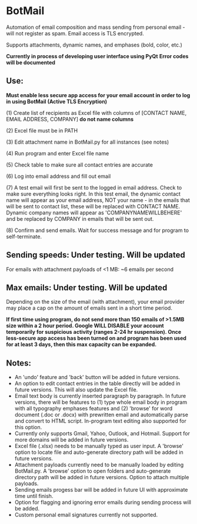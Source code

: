 # BotMail
Automation of email composition and mass sending from personal email - will not register as spam. Email access is TLS encrypted.

Supports attachments, dynamic names, and emphases (bold, color, etc.)

**Currently in process of developing user interface using PyQt** 
**Error codes will be documented**

## Use:

**Must enable less secure app access for your email account in order to log in using BotMail (Active TLS Encryption)**

(1) Create list of recipients as Excel file with columns of [CONTACT NAME, EMAIL ADDRESS, COMPANY] **do not name columns**

(2) Excel file must be in PATH

(3) Edit attachment name in BotMail.py for all instances (see notes)

(4) Run program and enter Excel file name

(5) Check table to make sure all contact entries are accurate

(6) Log into email address and fill out email

(7) A test email will first be sent to the logged in email address. Check to make sure everything looks right. In this test email, the dynamic contact name will appear as your email address, NOT your name - in the emails that will be sent to contact list, these will be replaced with CONTACT NAME. Dynamic company names will appear as 'COMPANYNAMEWILLBEHERE' and be replaced by COMPANY in emails that will be sent out.

(8) Confirm and send emails. Wait for success message and for program to self-terminate.




## Sending speeds: **Under testing. Will be updated**

For emails with attachment payloads of <1 MB: ~6 emails per second


## Max emails: **Under testing. Will be updated**

Depending on the size of the email (with attachment), your email provider may place a cap on the amount of emails sent in a short time period. 

**If first time using program, do not send more than 150 emails of >1.5MB size within a 2 hour period. Google WILL DISABLE your account temporarily for suspicious activity (ranges 2-24 hr suspension). Once less-secure app access has been turned on and program has been used for at least 3 days, then this max capacity can be expanded.**

## Notes:
- An 'undo' feature and 'back' button will be added in future versions. 
- An option to edit contact entries in the table directly will be added in future versions. This will also update the Excel file.
- Email text body is currently inserted paragraph by paragraph. In future versions, there will be features to (1) type whole email body in program with all typography emphases features and (2) 'browse' for word document (.doc or .docx) with prewritten email and automatically parse and convert to HTML script. In-program text editing also supported for this option.
- Currently only supports Gmail, Yahoo, Outlook, and Hotmail. Support for more domains will be added in future versions.
- Excel file (.xlsx) needs to be manually typed as user input. A 'browse' option to locate file and auto-generate directory path will be added in future versions.
- Attachment payloads currently need to be manually loaded by editing BotMail.py. A 'browse' option to open folders and auto-generate directory path will be added in future versions. Option to attach multiple payloads.
- Sending emails progess bar will be added in future UI with approximate time until finish. 
- Option for flagging and ignoring error emails during sending process will be added.
- Custom personal email signatures currently not supported.
